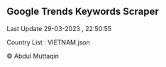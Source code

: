 

## Google Trends Keywords Scraper 
 
Last Update 29-03-2023 , 22:50:55

Country List :
VIETNAM.json



© Abdul Muttaqin 
